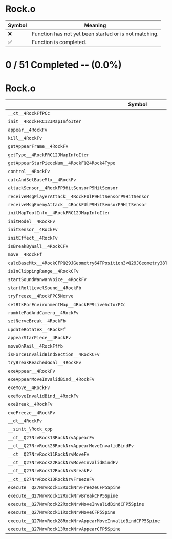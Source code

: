 # Rock.o
| Symbol | Meaning 
| ------------- | ------------- 
| :x: | Function has not yet been started or is not matching. 
| :white_check_mark: | Function is completed. 


# 0 / 51 Completed -- (0.0%)
# Rock.o
| Symbol | Decompiled? |
| ------------- | ------------- |
| `__ct__4RockFfPCc` | :x: |
| `init__4RockFRC12JMapInfoIter` | :x: |
| `appear__4RockFv` | :x: |
| `kill__4RockFv` | :x: |
| `getAppearFrame__4RockFv` | :x: |
| `getType__4RockFRC12JMapInfoIter` | :x: |
| `getAppearStarPieceNum__4RockFQ24Rock4Type` | :x: |
| `control__4RockFv` | :x: |
| `calcAndSetBaseMtx__4RockFv` | :x: |
| `attackSensor__4RockFP9HitSensorP9HitSensor` | :x: |
| `receiveMsgPlayerAttack__4RockFUlP9HitSensorP9HitSensor` | :x: |
| `receiveMsgEnemyAttack__4RockFUlP9HitSensorP9HitSensor` | :x: |
| `initMapToolInfo__4RockFRC12JMapInfoIter` | :x: |
| `initModel__4RockFv` | :x: |
| `initSensor__4RockFv` | :x: |
| `initEffect__4RockFv` | :x: |
| `isBreakByWall__4RockCFv` | :x: |
| `move__4RockFf` | :x: |
| `calcBaseMtx__4RockCFPQ29JGeometry64TPosition3<Q29JGeometry38TMatrix34<Q29JGeometry13SMatrix34C<f>>>` | :x: |
| `isInClippingRange__4RockCFv` | :x: |
| `startSoundWanwanVoice__4RockFv` | :x: |
| `startRollLevelSound__4RockFb` | :x: |
| `tryFreeze__4RockFPC5Nerve` | :x: |
| `setBtkForEnvironmentMap__4RockFP9LiveActorPCc` | :x: |
| `rumblePadAndCamera__4RockFv` | :x: |
| `setNerveBreak__4RockFb` | :x: |
| `updateRotateX__4RockFf` | :x: |
| `appearStarPiece__4RockFv` | :x: |
| `moveOnRail__4RockFffb` | :x: |
| `isForceInvalidBindSection__4RockCFv` | :x: |
| `tryBreakReachedGoal__4RockFv` | :x: |
| `exeAppear__4RockFv` | :x: |
| `exeAppearMoveInvalidBind__4RockFv` | :x: |
| `exeMove__4RockFv` | :x: |
| `exeMoveInvalidBind__4RockFv` | :x: |
| `exeBreak__4RockFv` | :x: |
| `exeFreeze__4RockFv` | :x: |
| `__dt__4RockFv` | :x: |
| `__sinit_\Rock_cpp` | :x: |
| `__ct__Q27NrvRock13RockNrvAppearFv` | :x: |
| `__ct__Q27NrvRock28RockNrvAppearMoveInvalidBindFv` | :x: |
| `__ct__Q27NrvRock11RockNrvMoveFv` | :x: |
| `__ct__Q27NrvRock22RockNrvMoveInvalidBindFv` | :x: |
| `__ct__Q27NrvRock12RockNrvBreakFv` | :x: |
| `__ct__Q27NrvRock13RockNrvFreezeFv` | :x: |
| `execute__Q27NrvRock13RockNrvFreezeCFP5Spine` | :x: |
| `execute__Q27NrvRock12RockNrvBreakCFP5Spine` | :x: |
| `execute__Q27NrvRock22RockNrvMoveInvalidBindCFP5Spine` | :x: |
| `execute__Q27NrvRock11RockNrvMoveCFP5Spine` | :x: |
| `execute__Q27NrvRock28RockNrvAppearMoveInvalidBindCFP5Spine` | :x: |
| `execute__Q27NrvRock13RockNrvAppearCFP5Spine` | :x: |
